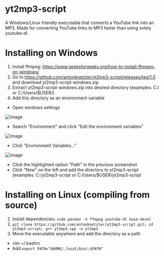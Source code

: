 # yt2mp3-script
A Windows/Linux friendly executable that converts a YouTube link into an MP3. Made for converting YouTube links to MP3 faster than using solely youtube-dl.

# Installing on Windows
1. Install ffmpeg: https://www.geeksforgeeks.org/how-to-install-ffmpeg-on-windows/
2. Go to https://github.com/antonkoetzler/yt2mp3-script/releases/tag/1.0 and download yt2mp3-script-windows.zip
3. Extract yt2mp3-script-windows.zip into desired directory (examples: C:/ or C:/Users/$USER/)
4. Add this directory as an environment variable
- Open windows settings

![image](https://user-images.githubusercontent.com/66643637/169671768-2074b618-d2b4-4cf5-b7fc-f655ecddfbad.png)

- Search "Environment" and click "Edit the environment variables"

![image](https://user-images.githubusercontent.com/66643637/169671787-7fce3dd1-647a-4059-adb6-6f64d6114914.png)

- Click "Environment Variables..."

![image](https://user-images.githubusercontent.com/66643637/169671803-d9cd25e0-25ae-4152-8fbf-f981a8dc6364.png)

- Click the highlighted option "Path" in the previous screenshot
- Click "New" on the left and add the directory to yt2mp3-script (examples: C:/yt2mp3-script or C:/Users/$USER/yt2mp3-script

# Installing on Linux (compiling from source)
1. Install dependencies: `sudo pacman -S ffmpeg youtube-dl base-devel`
2. `git clone https://github.com/antonkoetzler/yt2mp3-script.git; cd yt2mp3-script; g++ yt2mp3.cpp -o yt2mp3`
3. Move the executable anywhere and add the directory as a path
- vim ~/.bashrc
- Add `export PATH="$HOME/.local/bin/:$PATH"`

